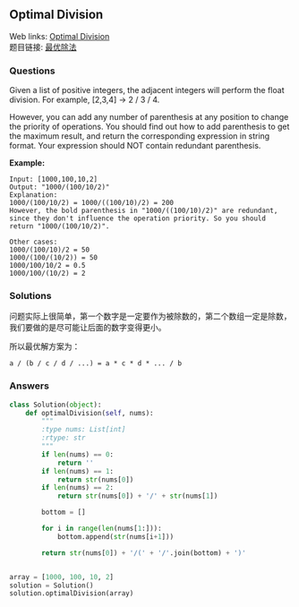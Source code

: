 ## Optimal Division

Web links: [Optimal Division](https://leetcode.com/problems/optimal-division/description/)  
题目链接: [最优除法](https://leetcode-cn.com/problems/optimal-division/description/)

### Questions
Given a list of positive integers, the adjacent integers will perform the float division. For example, [2,3,4] -> 2 / 3 / 4.

However, you can add any number of parenthesis at any position to change the priority of operations. You should find out how to add parenthesis to get the maximum result, and return the corresponding expression in string format. Your expression should NOT contain redundant parenthesis.

**Example:**

```
Input: [1000,100,10,2]
Output: "1000/(100/10/2)"
Explanation:
1000/(100/10/2) = 1000/((100/10)/2) = 200
However, the bold parenthesis in "1000/((100/10)/2)" are redundant, 
since they don't influence the operation priority. So you should return "1000/(100/10/2)". 

Other cases:
1000/(100/10)/2 = 50
1000/(100/(10/2)) = 50
1000/100/10/2 = 0.5
1000/100/(10/2) = 2
```

### Solutions

问题实际上很简单，第一个数字是一定要作为被除数的，第二个数组一定是除数，我们要做的是尽可能让后面的数字变得更小。

所以最优解方案为：

```
a / (b / c / d / ...) = a * c * d * ... / b
```

### Answers

``` python
class Solution(object):
    def optimalDivision(self, nums):
        """
        :type nums: List[int]
        :rtype: str
        """
        if len(nums) == 0:
            return ''
        if len(nums) == 1:
            return str(nums[0])
        if len(nums) == 2:
            return str(nums[0]) + '/' + str(nums[1])

        bottom = []

        for i in range(len(nums[1:])):
            bottom.append(str(nums[i+1]))

        return str(nums[0]) + '/(' + '/'.join(bottom) + ')'


array = [1000, 100, 10, 2]
solution = Solution()
solution.optimalDivision(array)
```